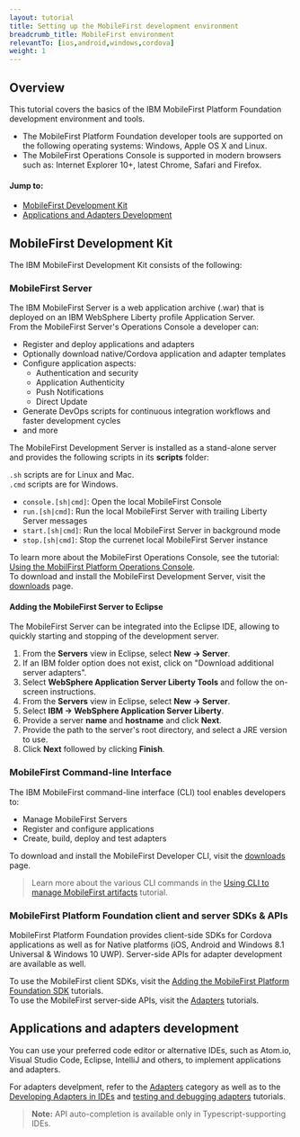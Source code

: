 ```yaml
---
layout: tutorial
title: Setting up the MobileFirst development environment
breadcrumb_title: MobileFirst environment
relevantTo: [ios,android,windows,cordova]
weight: 1
---
```

## Overview
This tutorial covers the basics of the IBM MobileFirst Platform Foundation development environment and tools.

- The MobileFirst Platform Foundation developer tools are supported on the following operating systems: Windows, Apple OS X and Linux.
- The MobileFirst Operations Console is supported in modern browsers such as: Internet Explorer 10+, latest Chrome, Safari and Firefox.

#### Jump to:

- [MobileFirst Development Kit](#mobilefirst-development-kit)
- [Applications and Adapters Development](#applications-and-adapters-development)

## MobileFirst Development Kit
The IBM MobileFirst Development Kit consists of the following:

### MobileFirst Server
The IBM MobileFirst Server is a web application archive (.war) that is deployed on an IBM WebSphere Liberty profile Application Server.  
From the MobileFirst Server's Operations Console a developer can:

- Register and deploy applications and adapters
- Optionally download native/Cordova application and adapter templates 
- Configure application aspects:
    - Authentication and security
    - Application Authenticity
    - Push Notifications
    - Direct Update
- Generate DevOps scripts for continuous integration workflows and faster development cycles
- and more

The MobileFirst Development Server is installed as a stand-alone server and provides the following scripts in its **scripts** folder:

`.sh` scripts are for Linux and Mac.  
`.cmd` scripts are for Windows.

- `console.[sh|cmd]`: Open the local MobileFirst Console
- `run.[sh|cmd]`: Run the local MobileFirst Server with trailing Liberty Server messages
- `start.[sh|cmd]`: Run the local MobileFirst Server in background mode
- `stop.[sh|cmd]`: Stop the currenet local MobileFirst Server instance

To learn more about the MobileFirst Operations Console, see the tutorial: [Using the MobilFirst Platform Operations Console](../../quick-start/console/).  
To download and install the MobileFirst Development Server, visit the [downloads]({{site.base}}/downloads/) page.

#### Adding the MobileFirst Server to Eclipse
The MobileFirst Server can be integrated into the Eclipse IDE, allowing to quickly starting and stopping of the development server.  

1. From the **Servers** view in Eclipse, select **New → Server**.
2. If an IBM folder option does not exist, click on "Download additional server adapters".
3. Select **WebSphere Application Server Liberty Tools** and follow the on-screen instructions.
4. From the **Servers** view in Eclipse, select **New → Server**.
5. Select **IBM → WebSphere Application Server Liberty**.
6. Provide a server **name** and **hostname** and click **Next**.
7. Provide  the path to the server's root directory, and select a JRE version to use.
8. Click **Next** followed by clicking **Finish**.

### MobileFirst Command-line Interface
The IBM MobileFirst command-line interface (CLI) tool enables developers to:

- Manage MobileFirst Servers
- Register and configure applications
- Create, build, deploy and test adapters

To download and install the MobileFirst Developer CLI, visit the [downloads]({{site.base}}/downloads/) page.

> Learn more about the various CLI commands in the [Using CLI to manage MobileFirst artifacts](../../using-the-mfpf-sdk/using-cli-to-manage-mobilefirst-artifacts/) tutorial.

<!-- ## MobileFirst Studio
IBM MobileFirst Studio is an Eclipse plug-in that interfaces with the MobileFirst Developer CLI and provides a User Interface for commands such as:

- Application &amp; adapter creation and registration
- Updating of applications and adapters to or from the server
- Opening the MobileFirst Operations Console
- Use of Direct Update

To download and install MobileFirst Studio, visit the [downloads]({{site.base}}/downloads/) page.

#### Requirements
To use MobileFirst Studio for Cordova application development, it is also required to download and install the [THyM Eclipse plug-in](https://www.eclipse.org/community/eclipse_newsletter/2014/november/article3.php). -->

### MobileFirst Platform Foundation client and server SDKs &amp; APIs
MobileFirst Platform Foundation provides client-side SDKs for Cordova applications as well as for Native platforms (iOS, Android and Windows 8.1 Universal &amp; Windows 10 UWP). Server-side APIs for adapter development are available as well.

To use the MobileFirst client SDKs, visit the [Adding the MobileFirst Platform Foundation SDK](../../adding-the-mfpf-sdk/) tutorials.  
To use the MobileFirst server-side APIs, visit the [Adapters](../../adapters/) tutorials.  

## Applications and adapters development
You can use your preferred code editor or alternative IDEs, such as Atom.io, Visual Studio Code, Eclipse, IntelliJ and others, to implement applications and adapters.  

For adapters develpment, refer to the [Adapters](../../adapters/) category as well as to the [Developing Adapters in IDEs](../../adapters/developing-adapters) and [testing and debugging adapters](../../adapters/testing-and-debugging-adapters) tutorials.

> <b>Note:</b> API auto-completion is available only in Typescript-supporting IDEs.

